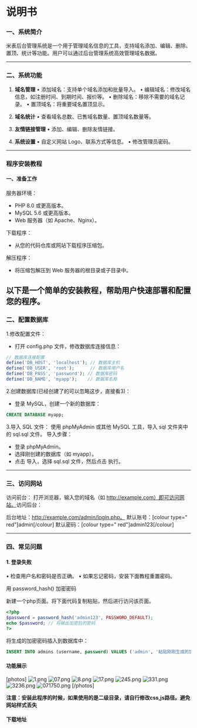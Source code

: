 # 说明书
### **一、系统简介**
米表后台管理系统是一个用于管理域名信息的工具，支持域名添加、编辑、删除、置顶、统计等功能。用户可以通过后台管理系统高效管理域名数据。

---

### **二、系统功能**

1. **域名管理**
   • 添加域名：支持单个域名添加和批量导入。
   • 编辑域名：修改域名信息，如注册时间、到期时间、报价等。
   • 删除域名：移除不需要的域名记录。
   • 置顶域名：将重要域名置顶显示。

2. **域名统计**
   • 查看域名总数、已售域名数量、置顶域名数量等。

3. **友情链接管理**
   • 添加、编辑、删除友情链接。

4. **系统设置**
   • 自定义网站 Logo、联系方式等信息。
   • 修改管理员密码。

---

### **程序安装教程**
#### ​一、准备工作
​服务器环境：
 - PHP 8.0 或更高版本。
 - MySQL 5.6 或更高版本。
 - Web 服务器（如 Apache、Nginx）。

​下载程序：

 - 从您的代码仓库或网站下载程序压缩包。

​解压程序：

 - 将压缩包解压到 Web 服务器的根目录或子目录中。

以下是一个简单的 ​安装教程，帮助用户快速部署和配置您的程序。
----------


### **二、配置数据库**
​1.修改配置文件：
 - 打开 config.php 文件，修改数据库连接信息：
```php
// 数据库连接配置
define('DB_HOST', 'localhost'); // 数据库主机
define('DB_USER', 'root');      // 数据库用户名
define('DB_PASS', 'password'); // 数据库密码
define('DB_NAME', 'myapp');    // 数据库名称
```
​2.创建数据库(已经创建了的可以忽略这步，直接看3)：
 - 登录 MySQL，创建一个新的数据库：
```sql
CREATE DATABASE myapp;
```
3.​导入 SQL 文件：
使用 phpMyAdmin 或其他 MySQL 工具，导入 sql 文件夹中的 sql.sql 文件。
导入步骤：
 - 登录 phpMyAdmin。
 - 选择刚创建的数据库（如 myapp）。
 - 点击 ​导入，选择 sql.sql 文件，然后点击 ​执行。


----------
### **三、访问网站**
​访问前台：
打开浏览器，输入您的域名（如 http://example.com）即可访问网站。
​访问后台：

后台地址：http://example.com/admin/login.php。
默认账号：[colour type=" red"]admin[/colour]
默认密码：[colour type=" red"]admin123[/colour]


----------
### **四、常见问题**

#### **1. 登录失败**
• 检查用户名和密码是否正确。
• 如果忘记密码，安装下面教程重置密码。

用 password_hash() 加密密码

新建一个php页面。将下面代码复制粘贴，然后进行访问该页面。

```php
<?php
$password = password_hash('admin123', PASSWORD_DEFAULT);
echo $password; // 将输出加密后的密码
?>
```

将生成的加密密码插入到数据库中：

```sql
INSERT INTO admins (username, password) VALUES ('admin', '粘贴刚刚生成的加密密码');
```
#### **功能展示**

[photos]
![1.png][1]
![07.png][2]
![8.png][3]
![17.png][4]
![245.png][5]
![331.png][6]
![3236.png][7]
![071750.png][8]
[/photos]


**注意：安装此程序的时候，如果使用的是二级目录，请自行修改css,js路径。避免网站样式丢失**
#### **下载地址**
<script src='https://gitee.com/c8/ranger-meter-program/widget_preview' async defer></script>
<div id="osc-gitee-widget-tag"></div>
<style>
.osc_pro_color {color: #393222 !important;}
.osc_panel_color {background-color: #ebdfc1 !important;}
.osc_background_color {background-color: #fffae5 !important;}
.osc_border_color {border-color: #d8ca9f !important;}
.osc_desc_color {color: #393222 !important;}
.osc_link_color * {color: #a28b40 !important;}
</style>

  [1]: https://234.tw/usr/uploads/2025/03/508423380.png
  [2]: https://234.tw/usr/uploads/2025/03/4193776370.png
  [3]: https://234.tw/usr/uploads/2025/03/2597257318.png
  [4]: https://234.tw/usr/uploads/2025/03/479530146.png
  [5]: https://234.tw/usr/uploads/2025/03/149531226.png
  [6]: https://234.tw/usr/uploads/2025/03/3872396704.png
  [7]: https://234.tw/usr/uploads/2025/03/3672180231.png
  [8]: https://234.tw/usr/uploads/2025/03/987308138.png
